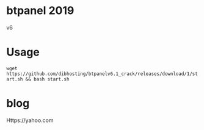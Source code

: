 # btpanel 2019
v6



# Usage

`wget https://github.com/dibhosting/btpanelv6.1_crack/releases/download/1/start.sh && bash start.sh`



# blog

Https://yahoo.com

